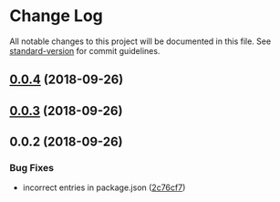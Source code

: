 # Change Log

All notable changes to this project will be documented in this file. See [standard-version](https://github.com/conventional-changelog/standard-version) for commit guidelines.

<a name="0.0.4"></a>
## [0.0.4](https://github.com/Jyve-App/ion-calendar/compare/v0.0.3...v0.0.4) (2018-09-26)



<a name="0.0.3"></a>
## [0.0.3](https://github.com/Jyve-App/ion-calendar/compare/v0.0.2...v0.0.3) (2018-09-26)



<a name="0.0.2"></a>
## 0.0.2 (2018-09-26)


### Bug Fixes

* incorrect entries in package.json ([2c76cf7](https://github.com/Jyve-App/ion-calendar/commit/2c76cf7))
